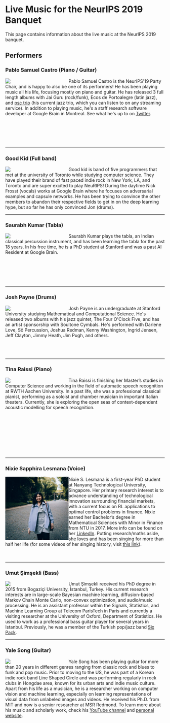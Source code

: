 # Live Music for the NeurIPS 2019 Banquet
This page contains information about the live music at the NeurIPS 2019 banquet.

## Performers

### Pablo Samuel Castro (Piano / Guitar)
<img src="images/psc.jpg" width=200 align="left">

Pablo Samuel Castro is the NeurIPS'19 Party Chair, and is happy to also be one of its performers! He has been playing music all his life, focusing mostly on piano and guitar. He has released 3 full length albums with Jai Guru (rock/funk), Ecos de Portoalegre (latin jazz), and [psc trio](https://www.psctrio.com/) (his current jazz trio, which you can listen to on any streaming service). In addition to playing music, he's a staff research software developer at Google Brain in Montreal. See what he's up to on [Twitter](https://twitter.com/pcastr).
<br><br><br><br><br><br>

---

### Good Kid (Full band)
<img src="images/goodkid.jpg" width=200 align="left">

Good kid is band of five programmers that met at the university of Toronto while studying computer science. They have played their brand of fast paced indie rock in New York, LA, and Toronto and are super excited to play NeuRIPS! During the daytime Nick Frosst (vocals) works at Google Brain where he focuses on adversarial examples and capsule networks. He has been trying to convince the other members to abandon their respective fields to get in on the deep learning hype, but so far he has only convinced Jon (drums).

---

### Saurabh Kumar (Tabla)
<img src="images/saurabh.jpg" width=200 align="left">

Saurabh Kumar plays the tabla, an Indian classical percussion instrument, and has been learning the tabla for the past 18 years. In his free time, he is a PhD student at Stanford and was a past AI Resident at Google Brain.
<br><br><br><br><br><br>

---

### Josh Payne (Drums)
<img src="images/josh.jpg" width=200 align="left">

Josh Payne is an undergraduate at Stanford University studying Mathematical and Computational Science. He's released two albums with his jazz quintet, The Four O'Clock Five, and has an artist sponsorship with Soultone Cymbals. He's performed with Darlene Love, Sō Percussion, Joshua Redman, Kenny Washington, Ingrid Jensen, Jeff Clayton, Jimmy Heath, Jim Pugh, and others.
<br><br><br><br>

---

### Tina Raissi (Piano)
<img src="images/tina.jpg" width=200 align="left">

Tina Raissi is finishing her Master’s studies in Computer Science and working in the field of automatic speech recognition at RWTH Aachen University. In a past life, she was a professional classical pianist, performing as a soloist and chamber musician in important Italian theaters. Currently, she is exploring the open seas of context-dependent acoustic modelling for speech recognition.
<br><br><br><br><br><br><br><br><br>

---

### Nixie Sapphira Lesmana (Voice)
<img src="images/nixie.jpg" width=200 align="left">

Nixie S. Lesmana is a first-year PhD student at Nanyang Technological University, Singapore. Her primary research interest is to advance understanding of technological innovation surrounding financial markets, with a current focus on RL applications to optimal control problems in finance. Nixie earned her Bachelor’s degree in Mathematical Sciences with Minor in Finance from NTU in 2017. More info can be found on her [LinkedIn](https://www.linkedin.com/in/nixie-sapphira-lesmana-6619abb0/). Putting research/maths aside, she loves and has been singing for more than half her life (for some videos of her singing history, visit [this link](https://www.youtube.com/results?search_query=nixie+sapphira+lesmana)).
<br><br><br>

---

### Umut Şimşekli (Bass)
<img src="images/umut.jpg" width=200 align="left">

Umut Şimşekli received his PhD degree in 2015 from Bogaziçi University, İstanbul, Turkey. His current research interests are in large-scale Bayesian machine learning, diffusion-based Markov Chain Monte Carlo, non-convex optimization, and audio/music processing. He is an assistant professor within the Signals, Statistics, and Machine Learning Group at Telecom ParisTech in Paris and currently a visiting researcher at the University of Oxford, Department of Statistics. He used to work as a professional bass guitar player for several years in Istanbul. Previously, he was a member of the Turkish pop/jazz band [Six Pack](https://www.youtube.com/user/6packlive).

---

### Yale Song (Guitar)
<img src="images/yale.jpg" width=200 align="left">

Yale Song has been playing guitar for more than 20 years in different genres ranging from classic rock and blues to funk and pop music. Prior to moving to the US, he was part of a Korean indie rock band Line Shaped Circle and was performing regularly in rock clubs in Hongdae area, known for its urban arts and indie music culture. Apart from his life as a musician, he is a researcher working on computer vision and machine learning, especially on learning representations of visual data from unlabeled images and videos. He received his Ph.D. from MIT and now is a senior researcher at MSR Redmond. To learn more about his music and scholarly work, check his [YouTube channel](http://youtube.com/yalesong) and [personal website](http://people.csail.mit.edu/yalesong/).
<br><br><br>
